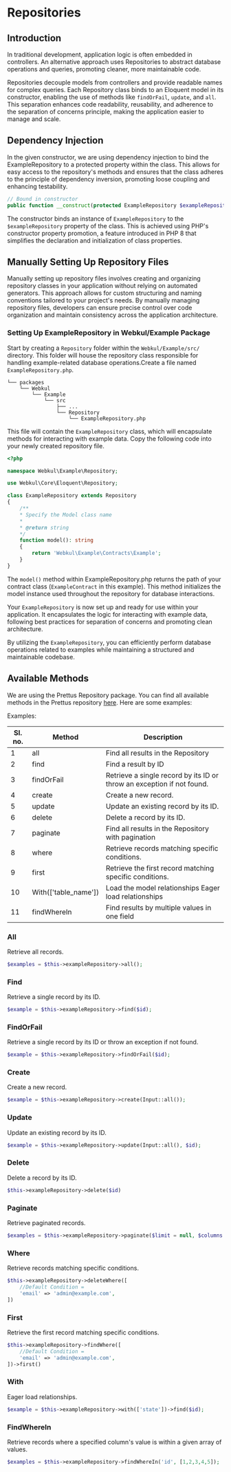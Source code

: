 # Repositories



## Introduction

In traditional development, application logic is often embedded in controllers. An alternative approach uses Repositories to abstract database operations and queries, promoting cleaner, more maintainable code.

Repositories decouple models from controllers and provide readable names for complex queries. Each Repository class binds to an Eloquent model in its constructor, enabling the use of methods like `findOrFail`, `update`, and `all`. This separation enhances code readability, reusability, and adherence to the separation of concerns principle, making the application easier to manage and scale.

## Dependency Injection

In the given constructor, we are using dependency injection to bind the ExampleRepository to a protected property within the class. This allows for easy access to the repository's methods and ensures that the class adheres to the principle of dependency inversion, promoting loose coupling and enhancing testability.

```php
// Bound in constructor
public function __construct(protected ExampleRepository $exampleRepository) {}
```

The constructor binds an instance of `ExampleRepository` to the `$exampleRepository` property of the class. This is achieved using PHP's constructor property promotion, a feature introduced in PHP 8 that simplifies the declaration and initialization of class properties.

## Manually Setting Up Repository Files

Manually setting up repository files involves creating and organizing repository classes in your application without relying on automated generators. This approach allows for custom structuring and naming conventions tailored to your project's needs. By manually managing repository files, developers can ensure precise control over code organization and maintain consistency across the application architecture.

### Setting Up ExampleRepository in Webkul/Example Package

Start by creating a `Repository` folder within the `Webkul/Example/src/` directory. This folder will house the repository class responsible for handling example-related database operations.Create a file named `ExampleRepository.php`. 

  ```
  └── packages
      └── Webkul
          └── Example
              └── src
                  ├── ...
                  └── Repository
                      └── ExampleRepository.php
  ```

This file will contain the `ExampleRepository` class, which will encapsulate methods for interacting with example data.
Copy the following code into your newly created repository file.

  ```php
  <?php

  namespace Webkul\Example\Repository;

  use Webkul\Core\Eloquent\Repository;

  class ExampleRepository extends Repository
  {
      /**
      * Specify the Model class name
      *
      * @return string
      */
      function model(): string
      {
          return 'Webkul\Example\Contracts\Example';
      }
  }
  ```

The `model()` method within ExampleRepository.php returns the path of your contract class (`ExampleContract` in this example). This method initializes the model instance used throughout the repository for database interactions.

Your `ExampleRepository` is now set up and ready for use within your application. It encapsulates the logic for interacting with example data, following best practices for separation of concerns and promoting clean architecture.

By utilizing the `ExampleRepository`, you can efficiently perform database operations related to examples while maintaining a structured and maintainable codebase.

## Available Methods

We are using the Prettus Repository package. You can find all available methods in the Prettus repository [here](https://github.com/andersao/l5-repository?tab=readme-ov-file#methods). Here are some examples:

Examples:

| Sl. no. | Method              | Description                               |
| ------- | ------              | -----------                               |
| 1       | all                 | Find all results in the Repository        |
| 2       | find                | Find a result by ID                       |
| 3       | findOrFail          | Retrieve a single record by its ID or throw an exception if not found.|
| 4       | create              | Create a new record.                       |
| 5       | update              | Update an existing record by its ID.       |
| 6       | delete              | Delete a record by its ID.                 |
| 7       | paginate            | Find all results in the Repository with pagination  |
| 8       | where               | Retrieve records matching specific conditions.  |
| 9       | first               | Retrieve the first record matching specific conditions. |
| 10      | With(['table_name'])| Load the model relationships Eager load relationships |
| 11      | findWhereIn         | Find results by multiple values in one field|

### All

Retrieve all records.

```php
$examples = $this->exampleRepository->all();

```

### Find

Retrieve a single record by its ID.

```php
$example = $this->exampleRepository->find($id);
```

### FindOrFail

Retrieve a single record by its ID or throw an exception if not found.

```php
$example = $this->exampleRepository->findOrFail($id);
```

### Create

Create a new record.

```php
$example = $this->exampleRepository->create(Input::all());
```

### Update

Update an existing record by its ID.

```php
$example = $this->exampleRepository->update(Input::all(), $id);
```

### Delete

Delete a record by its ID.

```php
$this->exampleRepository->delete($id)
```

### Paginate

Retrieve paginated records.

```php
$examples = $this->exampleRepository->paginate($limit = null, $columns = ['*']);
```

### Where

Retrieve records matching specific conditions.

```php
$this->exampleRepository->deleteWhere([
    //Default Condition =
    'email' => 'admin@example.com',
])
```

### First

Retrieve the first record matching specific conditions.

```php
$this->exampleRepository->findWhere([
    //Default Condition =
    'email' => 'admin@example.com',
])->first()
```

### With

Eager load relationships.

```php
$example = $this->exampleRepository->with(['state'])->find($id);
```

### FindWhereIn

Retrieve records where a specified column's value is within a given array of values.

```php
$examples = $this->exampleRepository->findWhereIn('id', [1,2,3,4,5]);
```
